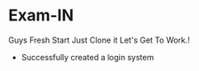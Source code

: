 # Exam-IN


Guys Fresh Start Just Clone it Let's Get To Work.!

- Successfully created a login system  
